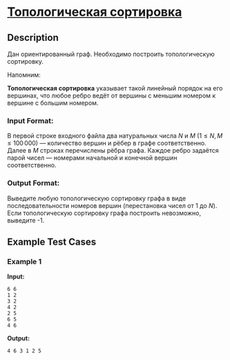 # [Топологическая сортировка](link)

## Description

Дан ориентированный граф. Необходимо построить топологическую сортировку.

Напомним:

**Топологическая сортировка** указывает такой линейный порядок на его вершинах, что любое ребро ведёт от вершины с меньшим номером к вершине с большим номером.
### Input Format:

В первой строке входного файла два натуральных числа $N$ и $M$ $(1 \leq N, M \leq 100\,000)$ — количество вершин и рёбер 
в графе соответственно. Далее в $M$ строках перечислены рёбра графа. Каждое ребро задаётся парой чисел — номерами 
начальной и конечной вершин соответственно.

### Output Format:

Выведите любую топологическую сортировку графа в виде последовательности номеров вершин (перестановка чисел от 1 до *N*). 
Если топологическую сортировку графа построить невозможно, выведите -1.

## Example Test Cases

### Example 1

**Input:**
```
6 6
1 2
3 2
4 2
2 5
6 5
4 6

```

**Output:**
```
4 6 3 1 2 5 

```

